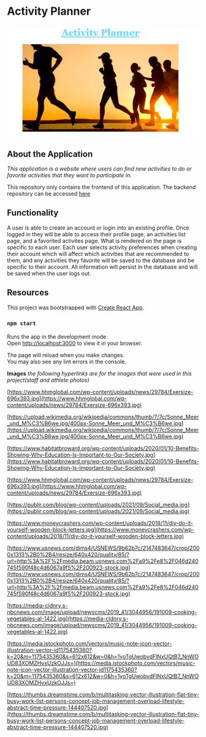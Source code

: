 # Activity Planner

![image](public/login-page.jpg)

## About the Application

*This application is a website where users can find new activities to do or favorite activities that they want to participate in.*

This repository only contains the frontend of this application. The backend repository can be accessed [here](https://github.com/AndrewLeRoux/phase-3-project-backend)

## Functionality

A user is able to create an account or login into an existing profile. Once logged in they will be able to access their profile page, an activities list page, and a favorited activites page. What is rendered on the page is specific to each user. Each user selects activity preferences when creating their account which will affect which activities that are recommended to them, and any activities they favorite will be saved to the database and be specific to their account. All information will persist in the database and will be saved when the user logs out. 



## Resources


This project was bootstrapped with [Create React App](https://github.com/facebook/create-react-app).


### `npm start`

Runs the app in the development mode.\
Open [http://localhost:3000](http://localhost:3000) to view it in your browser.

The page will reload when you make changes.\
You may also see any lint errors in the console.



__Images__
*the following hyperlinks are for the images that were used in this project(staff and athlete photos)*


[https://www.hhmglobal.com/wp-content/uploads/news/29784/Exersize-696x393.jpg](https://www.hhmglobal.com/wp-content/uploads/news/29784/Exersize-696x393.jpg)

[https://upload.wikimedia.org/wikipedia/commons/thumb/7/7c/Sonne_Meer_und_M%C3%B6we.jpg/400px-Sonne_Meer_und_M%C3%B6we.jpg](https://upload.wikimedia.org/wikipedia/commons/thumb/7/7c/Sonne_Meer_und_M%C3%B6we.jpg/400px-Sonne_Meer_und_M%C3%B6we.jpg)


[https://www.habitatbroward.org/wp-content/uploads/2020/01/10-Benefits-Showing-Why-Education-Is-Important-to-Our-Society.jpg](https://www.habitatbroward.org/wp-content/uploads/2020/01/10-Benefits-Showing-Why-Education-Is-Important-to-Our-Society.jpg)


[https://www.hhmglobal.com/wp-content/uploads/news/29784/Exersize-696x393.jpg](https://www.hhmglobal.com/wp-content/uploads/news/29784/Exersize-696x393.jpg)


[https://publir.com/blog/wp-content/uploads/2021/09/Social_media.jpg](https://publir.com/blog/wp-content/uploads/2021/09/Social_media.jpg)


[https://www.moneycrashers.com/wp-content/uploads/2018/11/diy-do-it-yourself-wooden-block-letters.jpg](https://www.moneycrashers.com/wp-content/uploads/2018/11/diy-do-it-yourself-wooden-block-letters.jpg)


[https://www.usnews.com/dims4/USNEWS/9b62b7c/2147483647/crop/2000x1313%2B0%2B4/resize/640x420/quality/85/?url=http%3A%2F%2Fmedia.beam.usnews.com%2Fa9%2Fe8%2F046d240745f590f48c4d6067a9f5%2F200923-stock.jpg](https://www.usnews.com/dims4/USNEWS/9b62b7c/2147483647/crop/2000x1313%2B0%2B4/resize/640x420/quality/85/?url=http%3A%2F%2Fmedia.beam.usnews.com%2Fa9%2Fe8%2F046d240745f590f48c4d6067a9f5%2F200923-stock.jpg)


[https://media-cldnry.s-nbcnews.com/image/upload/newscms/2019_41/3044956/191009-cooking-vegetables-al-1422.jpg](https://media-cldnry.s-nbcnews.com/image/upload/newscms/2019_41/3044956/191009-cooking-vegetables-al-1422.jpg)


[https://media.istockphoto.com/vectors/music-note-icon-vector-illustration-vector-id1175435360?k=20&m=1175435360&s=612x612&w=0&h=1yoTgUwobvdFlNxUQtB7_NnWOUD83XOMZHvxUzkOJJs=](https://media.istockphoto.com/vectors/music-note-icon-vector-illustration-vector-id1175435360?k=20&m=1175435360&s=612x612&w=0&h=1yoTgUwobvdFlNxUQtB7_NnWOUD83XOMZHvxUzkOJJs=)


[https://thumbs.dreamstime.com/b/multitasking-vector-illustration-flat-tiny-busy-work-list-persons-concept-job-management-overload-lifestyle-abstract-time-pressure-144407520.jpg](https://thumbs.dreamstime.com/b/multitasking-vector-illustration-flat-tiny-busy-work-list-persons-concept-job-management-overload-lifestyle-abstract-time-pressure-144407520.jpg)
